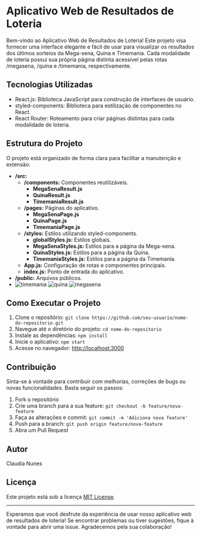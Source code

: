 # Aplicativo Web de Resultados de Loteria

Bem-vindo ao Aplicativo Web de Resultados de Loteria! Este projeto visa fornecer uma interface elegante e fácil de usar para visualizar os resultados dos últimos sorteios da Mega-sena, Quina e Timemania. Cada modalidade de loteria possui sua própria página distinta acessível pelas rotas /megasena, /quina e /timemania, respectivamente.

## Tecnologias Utilizadas

- React.js: Biblioteca JavaScript para construção de interfaces de usuário.
- styled-components: Biblioteca para estilização de componentes no React.
- React Router: Roteamento para criar páginas distintas para cada modalidade de loteria.

## Estrutura do Projeto

O projeto está organizado de forma clara para facilitar a manutenção e extensão:

- **/src:**
  - **/components:** Componentes reutilizáveis.
    - **MegaSenaResult.js**
    - **QuinaResult.js**
    - **TimemaniaResult.js**
  - **/pages:** Páginas do aplicativo.
    - **MegaSenaPage.js**
    - **QuinaPage.js**
    - **TimemaniaPage.js**
  - **/styles:** Estilos utilizando styled-components.
    - **globalStyles.js:** Estilos globais.
    - **MegaSenaStyles.js:** Estilos para a página da Mega-sena.
    - **QuinaStyles.js:** Estilos para a página da Quina.
    - **TimemaniaStyles.js:** Estilos para a página da Timemania.
  - **App.js:** Configuração de rotas e componentes principais.
  - **index.js:** Ponto de entrada do aplicativo.
- **/public:** Arquivos públicos.
- ![timemania](https://github.com/Claudia-Nunes/DesenvolvimentoWebII/assets/104475381/5afb2149-a392-43ec-82f5-2b9101b3714b)
![quina](https://github.com/Claudia-Nunes/DesenvolvimentoWebII/assets/104475381/13b2a3b4-3030-40fd-9be2-29b088826aec)
![megasena](https://github.com/Claudia-Nunes/DesenvolvimentoWebII/assets/104475381/59f752d2-a4c2-4809-9b2b-2815844922e0)


## Como Executar o Projeto

1. Clone o repositório: `git clone https://github.com/seu-usuario/nome-do-repositorio.git`
2. Navegue até o diretório do projeto: `cd nome-do-repositorio`
3. Instale as dependências: `npm install`
4. Inicie o aplicativo: `npm start`
5. Acesse no navegador: [http://localhost:3000](http://localhost:3000)

## Contribuição

Sinta-se à vontade para contribuir com melhorias, correções de bugs ou novas funcionalidades. Basta seguir os passos:

1. Fork o repositório
2. Crie uma branch para a sua feature: `git checkout -b feature/nova-feature`
3. Faça as alterações e commit: `git commit -m 'Adiciona nova feature'`
4. Push para a branch: `git push origin feature/nova-feature`
5. Abra um Pull Request

## Autor

Claudia Nunes

## Licença

Este projeto está sob a licença [MIT License](LICENSE).

---

Esperamos que você desfrute da experiência de usar nosso aplicativo web de resultados de loteria! Se encontrar problemas ou tiver sugestões, fique à vontade para abrir uma issue. Agradecemos pela sua colaboração!
